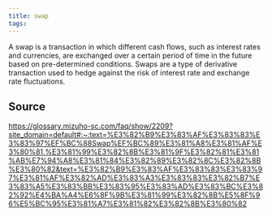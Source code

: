 ```yaml
---
title: swap
tags: 
---
```


A swap is a transaction in which different cash flows, such as interest rates and currencies, are exchanged over a certain period of time in the future based on pre-determined conditions. Swaps are a type of derivative transaction used to hedge against the risk of interest rate and exchange rate fluctuations.

## Source
https://glossary.mizuho-sc.com/faq/show/2209?site_domain=default#:~:text=%E3%82%B9%E3%83%AF%E3%83%83%E3%83%97%EF%BC%88Swap%EF%BC%89%E3%81%A8%E3%81%AF%E3%80%81,%E3%81%99%E3%82%8B%E3%81%9F%E3%82%81%E3%81%AB%E7%94%A8%E3%81%84%E3%82%89%E3%82%8C%E3%82%8B%E3%80%82&text=%E3%82%B9%E3%83%AF%E3%83%83%E3%83%97%E3%81%AF%E3%82%AD%E3%83%A3%E3%83%83%E3%82%B7%E3%83%A5%E3%83%BB%E3%83%95%E3%83%AD%E3%83%BC%E3%82%92%E4%BA%A4%E6%8F%9B%E3%81%99%E3%82%8B%E5%8F%96%E5%BC%95%E3%81%A7%E3%81%82%E3%82%8B%E3%80%82